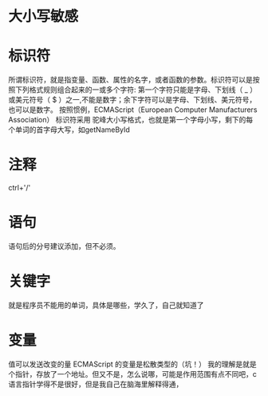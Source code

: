 # 大小写敏感

# 标识符

所谓标识符，就是指变量、函数、属性的名字，或者函数的参数。标识符可以是按照下列格式规则组合起来的一或多个字符:
第一个字符只能是字母、下划线（ _ ）或美元符号（ $ ）之一,不能是数字；余下字符可以是字母、下划线、美元符号，也可以是数字。
按照惯例，ECMAScript（European Computer Manufacturers Association） 标识符采用 驼峰大小写格式，也就是第一个字母小写，剩下的每个单词的首字母大写，如getNameById


# 注释

ctrl+'/'

# 语句

语句后的分号建议添加，但不必须。

# 关键字

就是程序员不能用的单词，具体是哪些，学久了，自己就知道了

# 变量
 
值可以发送改变的量
ECMAScript 的变量是松散类型的（坑！）
我的理解是就是个指针，存放了一个地址。但又不是，怎么说哪，可能是作用范围有点不同吧，c语言指针学得不是很好，但是我自己在脑海里解释得通，